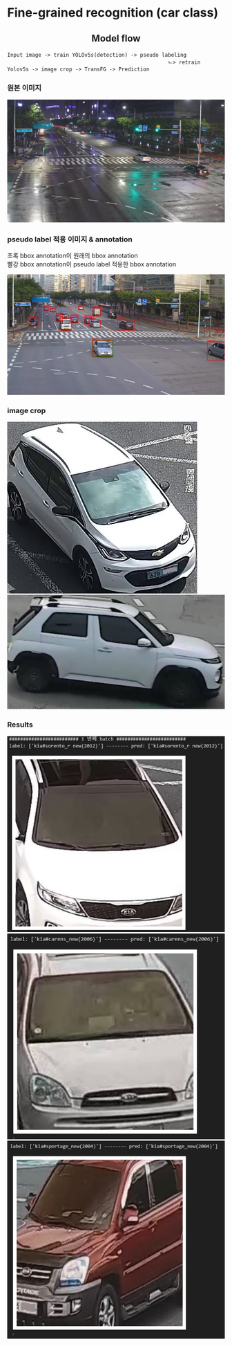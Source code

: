 # Fine-grained recognition (car class)


## <div align="center">Model flow</div>

    Input image -> train YOLOv5s(detection) -> pseudo labeling  
                                                        ㄴ> retrain Yolov5s -> image crop -> TransFG -> Prediction



### 원본 이미지   
![alt text](assets/C-220805_04_CR02_01_A0075.jpg)   

### pseudo label 적용 이미지 & annotation
초록 bbox annotation이 원래의 bbox annotation  
빨강 bbox annotation이 pseudo label 적용한 bbox annotation

![alt text](assets/image.png)

### image crop
![alt text](assets/C-220721_15_CR12_03_A0993.jpg)
![alt text](assets/C-220806_14_CR13_05_A2253.jpg)

### Results

![alt text](assets/transfg결과1.PNG)
![alt text](assets/transfg결과2.PNG)
![alt text](assets/transfg결과3.PNG)
